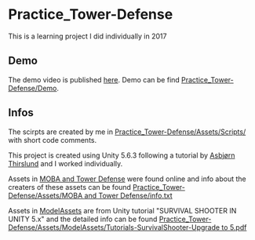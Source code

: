 # Practice_Tower-Defense
This is a learning project I did individually in 2017

## Demo
The demo video is published [here](https://youtu.be/HS8JYYkpOu8).
Demo can be find [Practice_Tower-Defense/Demo](https://github.com/Plutoyun/Practice_Tower-Defense/tree/master/Demo).


## Infos

The scirpts are created by me in [Practice_Tower-Defense/Assets/Scripts/](https://github.com/Plutoyun/Practice_Tower-Defense/tree/master/Assets/Scripts) with short code comments.

This project is created using Unity 5.6.3 following a tutorial by [Asbjørn Thirslund](https://www.youtube.com/watch?list=PLPV2KyIb3jR4u5jX8za5iU1cqnQPmbzG0&v=beuoNuK2tbk) and I worked individually. 

Assets in [MOBA and Tower Defense](https://github.com/Plutoyun/Practice_Tower-Defense/blob/master/Assets/MOBA%20and%20Tower%20Defense/) were found online and info about the creaters of these assets can be found [Practice_Tower-Defense/Assets/MOBA and Tower Defense/info.txt](https://github.com/Plutoyun/Practice_Tower-Defense/blob/master/Assets/MOBA%20and%20Tower%20Defense/info.txt)

Assets in [ModelAssets](https://github.com/Plutoyun/Practice_Tower-Defense/tree/master/Assets/ModelAssets) are from Unity tutorial "SURVIVAL SHOOTER IN UNITY 5.x" and the detailed info can be found [Practice_Tower-Defense/Assets/ModelAssets/Tutorials-SurvivalShooter-Upgrade to 5.pdf](https://github.com/Plutoyun/Practice_Tower-Defense/blob/master/Assets/ModelAssets/Tutorials-SurvivalShooter-Upgrade%20to%205.pdf)
